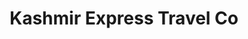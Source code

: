 ---
title: "Kashmir Express Travel Co"
url: /slm-abd/kashmir-express-travel-co/
shop: travel agency
---